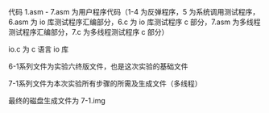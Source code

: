 代码 1.asm - 7.asm 为用户程序代码（1-4 为反弹程序，5 为系统调用测试程序，6.asm 为 io 库测试程序汇编部分，6.c 为 io 库测试程序 c 部分，7.asm 为多线程测试程序汇编部分，7.c 为多线程测试程序 c 部分）

io.c 为 c 语言 io 库

6-1系列文件为实验六终版文件，也是这次实验的基础文件

7-1系列文件为本次实验所有步骤的所需及生成文件（多线程）

最终的磁盘生成文件为 7-1.img

